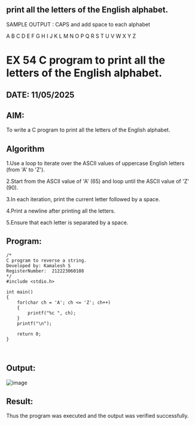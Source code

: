 ## print all the letters of the English alphabet.

SAMPLE OUTPUT : CAPS and add space to each alphabet

A B C D E F G H I J K L M N O P Q R S T U V W X Y Z

# EX 54 C program to print all the letters of the English alphabet.
## DATE: 11/05/2025
## AIM:
To write a C program to print all the letters of the English alphabet.
## Algorithm
1.Use a loop to iterate over the ASCII values of uppercase English letters (from 'A' to 'Z').

2.Start from the ASCII value of 'A' (65) and loop until the ASCII value of 'Z' (90).

3.In each iteration, print the current letter followed by a space.

4.Print a newline after printing all the letters.

5.Ensure that each letter is separated by a space.

## Program:
```
/*
C program to reverse a string.
Developed by: Kamalesh S
RegisterNumber:  212223060108
*/
#include <stdio.h>

int main()
{
    for(char ch = 'A'; ch <= 'Z'; ch++)
    {
        printf("%c ", ch);
    }
    printf("\n");

    return 0;
}



```

## Output:

![image](https://github.com/user-attachments/assets/a2a8d2f2-1655-435f-8484-c7cac4924033)


## Result:
Thus the program was executed and the output was verified successfully.
